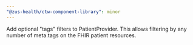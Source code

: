 ```yaml
---
"@zus-health/ctw-component-library": minor
---
```


Add optional "tags" filters to PatientProvider. This allows filtering by any number of meta.tags on the FHIR patient resources.
